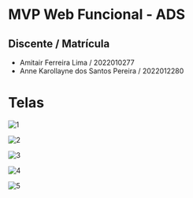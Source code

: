 # MVP Web Funcional - ADS
## Discente / Matrícula
  - Amitair Ferreira Lima / 2022010277
  - Anne Karollayne dos Santos Pereira / 2022012280

# Telas
![1](https://github.com/amitairferreira/mvp-ADS/assets/100969789/8bd0bbad-9b64-44b5-849c-09e7ceb4edb0)

![2](https://github.com/amitairferreira/mvp-ADS/assets/100969789/ea9fec4e-3d46-4f37-9b1d-92b24942eded)

![3](https://github.com/amitairferreira/mvp-ADS/assets/100969789/36e6361c-5741-4079-beb0-811a985dc23b)

![4](https://github.com/amitairferreira/mvp-ADS/assets/100969789/7bae6cb8-7fbb-46c4-b431-d97b9eeacd7e)

![5](https://github.com/amitairferreira/mvp-ADS/assets/100969789/1a5ba288-dbed-42d8-8e25-e7e40755f4ca)
